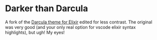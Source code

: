 # Darker than Darcula

A fork of the [Darcula theme for Elixir](https://github.com/arsssen/vscode-darcula-theme-elixir) edited for less contrast. The original was very good (and your only real option for vscode elixir syntax highlights), but ugh! My eyes!
